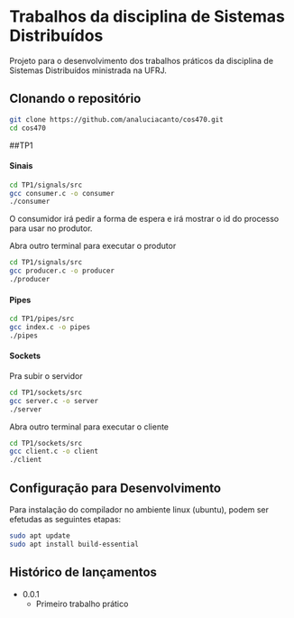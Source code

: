 # Trabalhos da disciplina de Sistemas Distribuídos

Projeto para o desenvolvimento dos trabalhos práticos da disciplina de Sistemas Distribuídos ministrada na UFRJ. 


## Clonando o repositório 


```sh
git clone https://github.com/analuciacanto/cos470.git
cd cos470
```

##TP1

#### Sinais 


```sh
cd TP1/signals/src
gcc consumer.c -o consumer
./consumer

```

O consumidor irá pedir a forma de espera e irá mostrar o id do processo para usar no produtor. 

Abra outro terminal para executar o produtor


```sh
cd TP1/signals/src
gcc producer.c -o producer
./producer

```


#### Pipes

```sh
cd TP1/pipes/src
gcc index.c -o pipes
./pipes

```

#### Sockets

Pra subir o servidor 

```sh
cd TP1/sockets/src
gcc server.c -o server
./server

```

Abra outro terminal para executar o cliente


```sh
cd TP1/sockets/src
gcc client.c -o client
./client

```

## Configuração para Desenvolvimento

Para instalação do compilador no ambiente linux (ubuntu), podem ser efetudas as seguintes etapas:

```sh
sudo apt update
sudo apt install build-essential
```

## Histórico de lançamentos

* 0.0.1
    * Primeiro trabalho prático

